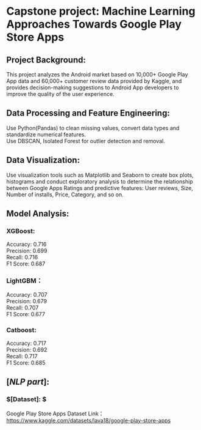# Capstone project: Machine Learning Approaches Towards Google Play Store Apps

## Project Background:

This project analyzes the Android market based on 10,000+ Google Play App data and 60,000+ customer review data provided by Kaggle, and provides decision-making suggestions to Android App developers to improve the quality of the user experience.

## Data Processing and Feature Engineering: 

Use Python(Pandas) to clean missing values, convert data types and standardize numerical features.  
Use DBSCAN, Isolated Forest for outlier detection and removal.

## Data Visualization: 
Use visualization tools such as Matplotlib and Seaborn to create box plots, histograms and conduct exploratory analysis to determine the relationship between Google Apps Ratings and predictive features: User reviews, Size, Number of installs, Price, Category, and so on.

## Model Analysis:  

### XGBoost:   
Accuracy: 0.716  
Precision: 0.699  
Recall: 0.716  
F1 Score: 0.687   

### LightGBM：   
Accuracy: 0.707  
Precision: 0.679  
Recall: 0.707  
F1 Score: 0.677  

### Catboost:   
Accuracy: 0.717  
Precision: 0.692  
Recall: 0.717  
F1 Score: 0.685  

## $[NLP$ $part]:$   

### $[Dataset]: $ 
Google Play Store Apps Dataset
Link：https://www.kaggle.com/datasets/lava18/google-play-store-apps
